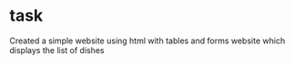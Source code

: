 # task
Created a simple website using html with tables and forms
website which displays the list of dishes
